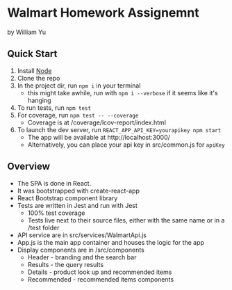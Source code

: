 # Walmart Homework Assignemnt
by William Yu

## Quick Start

1. Install [Node](https://nodejs.org/en/)
2. Clone the repo
3. In the project dir, run `npm i` in your terminal
    - this might take awhile, run with `npm i --verbose` if it seems like it's hanging
4. To run tests, run `npm test`
5. For coverage, run `npm test -- --coverage`
    - Coverage is at /coverage/lcov-report/index.html
6. To launch the dev server, run `REACT_APP_API_KEY=yourapikey npm start`
    - The app will be available at http://localhost:3000/
    - Alternatively, you can place your api key in src/common.js for `apiKey`

## Overview

- The SPA is done in React. 
- It was bootstrapped with create-react-app
- React Bootstrap component library 
- Tests are written in Jest and run with Jest
  - 100% test coverage
  - Tests live next to their source files, either with the same name or in a /test folder
- API service are in src/services/WalmartApi.js
- App.js is the main app container and houses the logic for the app
- Display components are in /src/components
  - Header - branding and the search bar
  - Results - the query results
  - Details - product look up and recommended items
  - Recommended - recommended items components